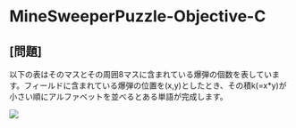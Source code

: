 # MineSweeperPuzzle-Objective-C



## [問題]

以下の表はそのマスとその周囲8マスに含まれている爆弾の個数を表しています。フィールドに含まれている爆弾の位置を(x,y)としたとき、その積k(=x*y)が小さい順にアルファベットを並べるとある単語が完成します。

![](https://user-images.githubusercontent.com/26145133/43781216-602d9408-9a97-11e8-9294-263062cbd6f0.png)



